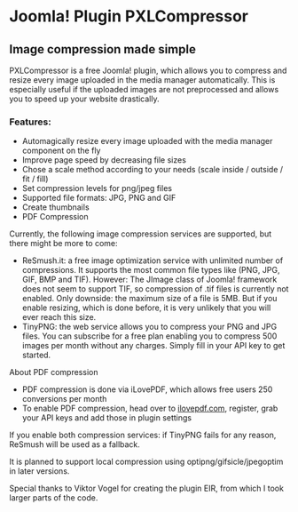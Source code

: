 # Joomla! Plugin PXLCompressor 
## Image compression made simple
PXLCompressor is a free Joomla! plugin, which allows you to compress and resize every image uploaded in the media manager automatically. This is especially useful if the uploaded images are not preprocessed and allows you to speed up your website drastically.

### Features:

* Automagically resize every image uploaded with the media manager component on the fly
* Improve page speed by decreasing file sizes
* Chose a scale method according to your needs (scale inside / outside / fit / fill)
* Set compression levels for png/jpeg files
* Supported file formats: JPG, PNG and GIF
* Create thumbnails
* PDF Compression

Currently, the following image compression services are supported, but there might be more to come:

* ReSmush.it: a free image optimization service with unlimited number of compressions. It supports the most common file types like (PNG, JPG, GIF, BMP and TIF). However: The JImage class of Joomla! framework does not seem to support TIF, so compression of .tif files is currently not enabled.
Only downside: the maximum size of a file is 5MB. But if you enable resizing, which is done before, it is very unlikely that you will ever reach this size.
* TinyPNG: the web service allows you to compress your PNG and JPG files. You can subscribe for a free plan enabling you to compress 500 images per month without any charges. Simply fill in your API key to get started.

About PDF compression
* PDF compression is done via iLovePDF, which allows free users 250 conversions per month
* To enable PDF compression, head over to [ilovepdf.com](https://developer.ilovepdf.com/signup), register, grab your API keys and add those in plugin settings

If you enable both compression services: if TinyPNG fails for any reason, ReSmush will be used as a fallback.

It is planned to support local compression using optipng/gifsicle/jpegoptim in later versions.

Special thanks to Viktor Vogel for creating the plugin EIR, from which I took larger parts of the code.
